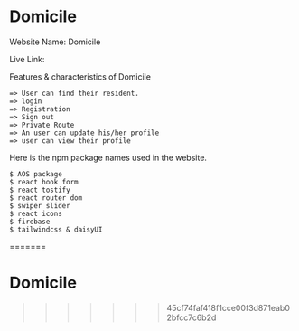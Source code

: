 # Domicile

Website Name: Domicile

Live Link: 

Features & characteristics of Domicile

    => User can find their resident.
    => login
    => Registration
    => Sign out
    => Private Route
    => An user can update his/her profile
    => user can view their profile

Here is the npm package names used in the website.

    $ AOS package
    $ react hook form
    $ react tostify
    $ react router dom
    $ swiper slider
    $ react icons
    $ firebase
    $ tailwindcss & daisyUI
    



=======
# Domicile


>>>>>>> 45cf74faf418f1cce00f3d871eab02bfcc7c6b2d
